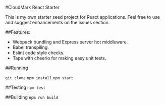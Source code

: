 #CloudMark React Starter


This is my own starter seed project for React applications. Feel free to use and suggest enhancements on the issues section.

##Features:

- Webpack bundling and Express server hot middleware.
- Babel transpiling.
- Eslint code style checks.
- Tape with cheerio for making easy unit tests.


##Running

`git clone`
`npm install`
`npm start`

##Testing
`npm test`

##Building
`npm run build`